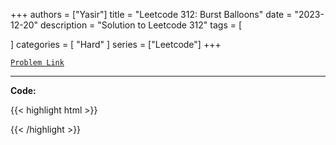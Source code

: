 
+++
authors = ["Yasir"]
title = "Leetcode 312: Burst Balloons"
date = "2023-12-20"
description = "Solution to Leetcode 312"
tags = [
    
]
categories = [
    "Hard"
]
series = ["Leetcode"]
+++



[`Problem Link`](https://leetcode.com/problems/burst-balloons/description/)

---

**Code:**

{{< highlight html >}}

{{< /highlight >}}

